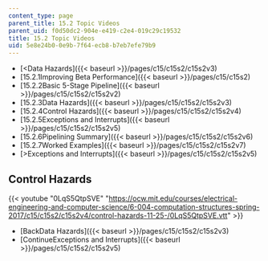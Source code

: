```yaml
---
content_type: page
parent_title: 15.2 Topic Videos
parent_uid: f0d50dc2-904e-e419-c2e4-019c29c19532
title: 15.2 Topic Videos
uid: 5e8e24b0-0e9b-7f64-ecb8-b7eb7efe79b9
---
```


*   [<Data Hazards]({{< baseurl >}}/pages/c15/c15s2/c15s2v3)
*   [15.2.1Improving Beta Performance]({{< baseurl >}}/pages/c15/c15s2)
*   [15.2.2Basic 5-Stage Pipeline]({{< baseurl >}}/pages/c15/c15s2/c15s2v2)
*   [15.2.3Data Hazards]({{< baseurl >}}/pages/c15/c15s2/c15s2v3)
*   [15.2.4Control Hazards]({{< baseurl >}}/pages/c15/c15s2/c15s2v4)
*   [15.2.5Exceptions and Interrupts]({{< baseurl >}}/pages/c15/c15s2/c15s2v5)
*   [15.2.6Pipelining Summary]({{< baseurl >}}/pages/c15/c15s2/c15s2v6)
*   [15.2.7Worked Examples]({{< baseurl >}}/pages/c15/c15s2/c15s2v7)
*   [\>Exceptions and Interrupts]({{< baseurl >}}/pages/c15/c15s2/c15s2v5)

Control Hazards
---------------

{{< youtube "0LqS5QtpSVE" "https://ocw.mit.edu/courses/electrical-engineering-and-computer-science/6-004-computation-structures-spring-2017/c15/c15s2/c15s2v4/control-hazards-11-25-/0LqS5QtpSVE.vtt" >}}

*   [BackData Hazards]({{< baseurl >}}/pages/c15/c15s2/c15s2v3)
*   [ContinueExceptions and Interrupts]({{< baseurl >}}/pages/c15/c15s2/c15s2v5)